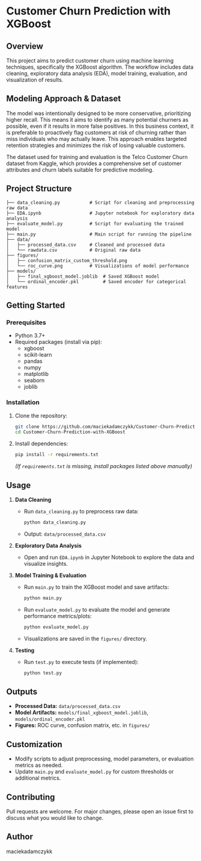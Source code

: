 # Customer Churn Prediction with XGBoost

## Overview
This project aims to predict customer churn using machine learning techniques, specifically the XGBoost algorithm. The workflow includes data cleaning, exploratory data analysis (EDA), model training, evaluation, and visualization of results.
## Modeling Approach & Dataset

The model was intentionally designed to be more conservative, prioritizing higher recall. This means it aims to identify as many potential churners as possible, even if it results in more false positives. In this business context, it is preferable to proactively flag customers at risk of churning rather than miss individuals who may actually leave. This approach enables targeted retention strategies and minimizes the risk of losing valuable customers.

The dataset used for training and evaluation is the Telco Customer Churn dataset from Kaggle, which provides a comprehensive set of customer attributes and churn labels suitable for predictive modeling.

## Project Structure
```
├── data_cleaning.py           # Script for cleaning and preprocessing raw data
├── EDA.ipynb                  # Jupyter notebook for exploratory data analysis
├── evaluate_model.py          # Script for evaluating the trained model
├── main.py                    # Main script for running the pipeline
├── data/
│   ├── processed_data.csv     # Cleaned and processed data
│   └── rawdata.csv            # Original raw data
├── figures/
│   ├── confusion_matrix_custom_threshold.png
│   └── roc_curve.png          # Visualizations of model performance
├── models/
│   ├── final_xgboost_model.joblib  # Saved XGBoost model
│   └── ordinal_encoder.pkl         # Saved encoder for categorical features
```

## Getting Started
### Prerequisites
- Python 3.7+
- Required packages (install via pip):
  - xgboost
  - scikit-learn
  - pandas
  - numpy
  - matplotlib
  - seaborn
  - joblib

### Installation
1. Clone the repository:
   ```bash
   git clone https://github.com/maciekadamczykk/Customer-Churn-Prediction-with-XGBoost.git
   cd Customer-Churn-Prediction-with-XGBoost
   ```
2. Install dependencies:
   ```bash
   pip install -r requirements.txt
   ```
   *(If `requirements.txt` is missing, install packages listed above manually)*

## Usage
1. **Data Cleaning**
   - Run `data_cleaning.py` to preprocess raw data:
     ```bash
     python data_cleaning.py
     ```
   - Output: `data/processed_data.csv`

2. **Exploratory Data Analysis**
   - Open and run `EDA.ipynb` in Jupyter Notebook to explore the data and visualize insights.

3. **Model Training & Evaluation**
   - Run `main.py` to train the XGBoost model and save artifacts:
     ```bash
     python main.py
     ```
   - Run `evaluate_model.py` to evaluate the model and generate performance metrics/plots:
     ```bash
     python evaluate_model.py
     ```
   - Visualizations are saved in the `figures/` directory.

4. **Testing**
   - Run `test.py` to execute tests (if implemented):
     ```bash
     python test.py
     ```

## Outputs
- **Processed Data:** `data/processed_data.csv`
- **Model Artifacts:** `models/final_xgboost_model.joblib`, `models/ordinal_encoder.pkl`
- **Figures:** ROC curve, confusion matrix, etc. in `figures/`

## Customization
- Modify scripts to adjust preprocessing, model parameters, or evaluation metrics as needed.
- Update `main.py` and `evaluate_model.py` for custom thresholds or additional metrics.

## Contributing
Pull requests are welcome. For major changes, please open an issue first to discuss what you would like to change.

## Author
maciekadamczykk
